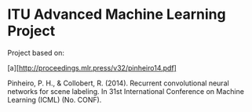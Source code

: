 

ITU Advanced Machine Learning Project
========

Project based on: 

[a][http://proceedings.mlr.press/v32/pinheiro14.pdf]

Pinheiro, P. H., & Collobert, R. (2014). Recurrent convolutional neural networks for scene labeling. In 31st International Conference on Machine Learning (ICML) (No. CONF).